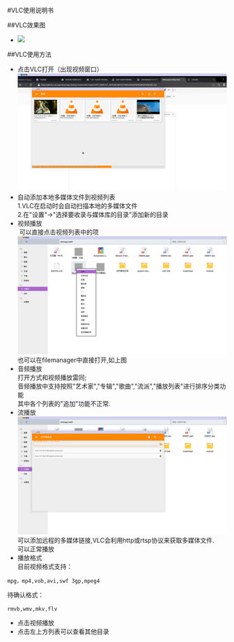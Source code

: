 #VLC使用说明书

##VLC效果图
- ![](https://github.com/openthos/app-testing-results/blob/master/IMGview/VLC.png)

##VLC使用方法
- 点击VLC打开（出现视频窗口）
![image](../IMGview/list.png)
- 自动添加本地多媒体文件到视频列表  
  1.VLC在启动时会自动扫描本地的多媒体文件  
  2.在"设置"->"选择要收录与媒体库的目录"添加新的目录  
- 视频播放  
  可以直接点击视频列表中的项
  ![image](../IMGview/openvideo_from_FM.png)
  也可以在filemanager中直接打开,如上图
- 音频播放  
 打开方式和视频播放雷同;  
 音频播放中支持按照"艺术家","专辑","歌曲","流派","播放列表"进行排序分类功能  
 其中各个列表的"追加"功能不正常.  
- 流播放  
  ![image](../IMGview/stream-ok.png)
可以添加远程的多媒体链接,VLC会利用http或rtsp协议来获取多媒体文件.  
可以正常播放  
- 播放格式  
目前视频格式支持：
```
mpg，mp4,vob,avi,swf 3gp,mpeg4  
```
待确认格式： 
```
rmvb,wmv,mkv,flv  
```
- 点击视频播放
- 点击左上方列表可以查看其他目录
